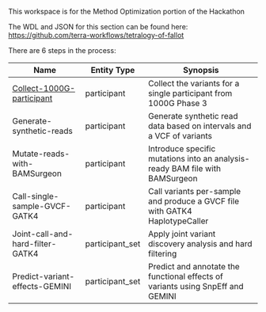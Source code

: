 This workspace is for the Method Optimization portion of the Hackathon

The WDL and JSON for this section can be found here: https://github.com/terra-workflows/tetralogy-of-fallot

There are 6 steps in the process:

| Name | Entity Type| Synopsis |
|---|---|---|
| [Collect-1000G-participant](./Collect-1000G-participant) | participant | Collect the variants for a single participant from 1000G Phase 3 |
| Generate-synthetic-reads | participant | Generate synthetic read data based on intervals and a VCF of variants |
| Mutate-reads-with-BAMSurgeon | participant | Introduce specific mutations into an analysis-ready BAM file with BAMSurgeon |
| Call-single-sample-GVCF-GATK4 | participant | Call variants per-sample and produce a GVCF file with GATK4 HaplotypeCaller |
| Joint-call-and-hard-filter-GATK4 | participant_set | Apply joint variant discovery analysis and hard filtering |
| Predict-variant-effects-GEMINI | participant_set | Predict and annotate the functional effects of variants using SnpEff and GEMINI

